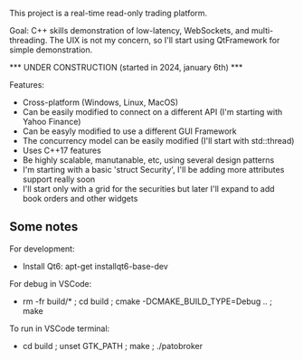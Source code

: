 This project is a real-time read-only trading platform.

Goal: C++ skills demonstration of low-latency, WebSockets, and multi-threading.
The UIX is not my concern, so I'll start using QtFramework for simple demonstration.

*** UNDER CONSTRUCTION (started in 2024, january 6th) ***

Features:
- Cross-platform (Windows, Linux, MacOS)
- Can be easily modified to connect on a different API (I'm starting with Yahoo Finance)
- Can be easyly modified to use a different GUI Framework
- The concurrency model can be easily modified (I'll start with std::thread)
- Uses C++17 features
- Be highly scalable, manutanable, etc, using several design patterns
- I'm starting with a basic 'struct Security', I'll be adding more attributes support really soon
- I'll start only with a grid for the securities but later I'll expand to add book orders and other widgets

Some notes
----------

For development:
- Install Qt6: apt-get installqt6-base-dev

For debug in VSCode:
- rm -fr build/* ; cd build ; cmake -DCMAKE_BUILD_TYPE=Debug .. ; make

To run in VSCode terminal:
- cd build ; unset GTK_PATH ; make ; ./patobroker

